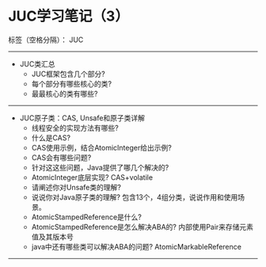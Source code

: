 ﻿# JUC学习笔记（3）

标签（空格分隔）： JUC

---

- JUC类汇总
    - JUC框架包含几个部分?
    - 每个部分有哪些核心的类?
    - 最最核心的类有哪些?

---

- JUC原子类：CAS, Unsafe和原子类详解
    - 线程安全的实现方法有哪些? 
    - 什么是CAS? 
    - CAS使用示例，结合AtomicInteger给出示例? 
    - CAS会有哪些问题? 
    - 针对这这些问题，Java提供了哪几个解决的?
    - AtomicInteger底层实现? CAS+volatile
    - 请阐述你对Unsafe类的理解? 
    - 说说你对Java原子类的理解? 包含13个，4组分类，说说作用和使用场景。
    - AtomicStampedReference是什么?
    - AtomicStampedReference是怎么解决ABA的? 内部使用Pair来存储元素值及其版本号
    - java中还有哪些类可以解决ABA的问题? AtomicMarkableReference 

---
        



